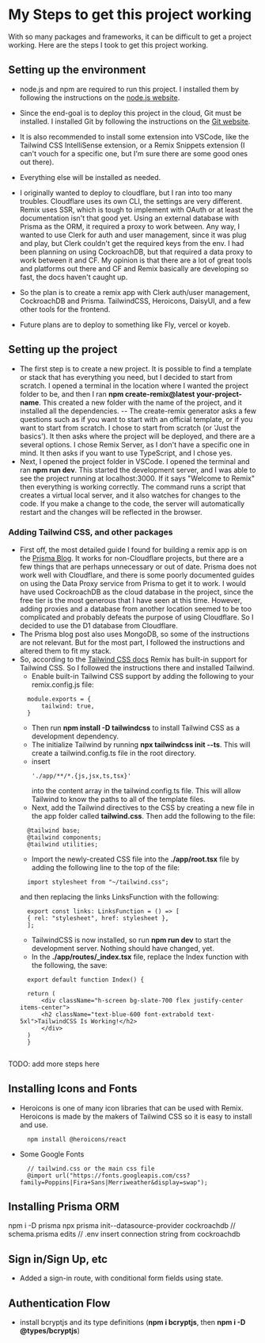 # My Steps to get this project working
With so many packages and frameworks, it can be difficult to get a project working. Here are the steps I took to get this project working.
## Setting up the environment
- node.js and npm are required to run this project. I installed them by following the instructions on the [node.js website](https://nodejs.org/en/download/).
- Since the end-goal is to deploy this project in the cloud, Git must be installed. I installed Git by following the instructions on the [Git website](https://git-scm.com/book/en/v2/Getting-Started-Installing-Git).
- It is also recommended to install some extension into VSCode, like the Tailwind CSS IntelliSense extension, or a Remix Snippets extension (I can't vouch for a specific one, but I'm sure there are some good ones out there).
- Everything else will be installed as needed.
- I originally wanted to deploy to cloudflare, but I ran into too many troubles. Cloudflare uses its own CLI, the settings are very different. Remix uses SSR, which is tough to implement with OAuth or at least the documentation isn't that good yet. Using an external database with Prisma as the ORM, it required a proxy to work between. Any way, I wanted to use Clerk for auth and user management, since it was plug and play, but Clerk couldn't get the required keys from the env. I had been planning on using CockroachDB, but that required a data proxy to work between it and CF. My opinion is that there are a lot of great tools and platforms out there and CF and Remix basically are developing so fast, the docs haven't caught up.

- So the plan is to create a remix app with Clerk auth/user management, CockroachDB and Prisma. TailwindCSS, Heroicons, DaisyUI, and a few other tools for the frontend.
- Future plans are to deploy to something like Fly, vercel or koyeb.


## Setting up the project
- The first step is to create a new project. It is possible to find a template or stack that has everything you need, but I decided to start from scratch. I opened a terminal in the location where I wanted the project folder to be, and then I ran 
  **npm create-remix@latest your-project-name**. This created a new folder with the name of the project, and it installed all the dependencies.
  -- The create-remix generator asks a few questions such as if you want to start with an official template, or if you want to start from scratch. I chose to start from scratch (or 'Just the basics'). It then asks where the project will be deployed, and there are a several options. I chose Remix Server, as I don't have a specific one in mind. It then asks if you want to use TypeScript, and I chose yes.
- Next, I opened the project folder in VSCode. I opened the terminal and ran **npm run dev**. This started the development server, and I was able to see the project running at localhost:3000. If it says "Welcome to Remix" then everything is working correctly. The command runs a script that creates a virtual local server, and it also watches for changes to the code. If you make a change to the code, the server will automatically restart and the changes will be reflected in the browser.  



### Adding Tailwind CSS, and other packages
- First off, the most detailed guide I found for building a remix app is on the [Prisma Blog](https://www.prisma.io/blog/fullstack-remix-prisma-mongodb-1-7D0BfTXBmB6r). It works for non-Cloudflare projects, but there are a few things that are perhaps unnecessary or out of date.  Prisma does not work well with Cloudflare, and there is some poorly documented guides on using the Data Proxy service from Prisma to get it to work. I would have used CockroachDB as the cloud database in the project, since the free tier is the most generous that I have seen at this time. However, adding proxies and a database from another location seemed to be too complicated and probably defeats the purpose of using Cloudflare. So I decided to use the D1 database from Cloudflare. 
- The Prisma blog post also uses MongoDB, so some of the instructions are not relevant. But for the most part, I followed the instructions and altered them to fit my stack.
- So, according to the [Tailwind CSS docs](https://tailwindcss.com/docs/guides/remix) Remix has built-in support for Tailwind CSS. So I followed the instructions there and installed Tailwind.
  - Enable built-in Tailwind CSS support by adding the following to your remix.config.js file:
  ```
    module.exports = {
        tailwind: true,
    }
  ```    
  - Then run **npm install -D tailwindcss** to install Tailwind CSS as a development dependency.
  - The initialize Tailwind by running **npx tailwindcss init --ts**. This will create a tailwind.config.ts file in the root directory.
  - insert 
    ```
    './app/**/*.{js,jsx,ts,tsx}'
    ```
    into the content array in the tailwind.config.ts file. This will allow Tailwind to know the paths to all of the template files.
  - Next, add the Tailwind directives to the CSS by creating a new file in the app folder called **tailwind.css**. Then add the following to the file:
  ```
    @tailwind base;
    @tailwind components;
    @tailwind utilities;
  ```
  - Import the newly-created CSS file into the **./app/root.tsx** file by adding the following line to the top of the file:
  ```
    import stylesheet from "~/tailwind.css";
  ```
  and then replacing the links LinksFunction with the following:
  ```
    export const links: LinksFunction = () => [
    { rel: "stylesheet", href: stylesheet },
    ];
  ```
  - TailwindCSS is now installed, so run **npm run dev** to start the development server. Nothing should have changed, yet. 
  - In the **./app/routes/_index.tsx** file, replace the Index function with the following, the save:
  ```
    export default function Index() {

  ```
        return (
            <div className="h-screen bg-slate-700 flex justify-center items-center">
            <h2 className="text-blue-600 font-extrabold text-5xl">TailwindCSS Is Working!</h2>
            </div>
        )
        }
  ```

TODO: add more steps here

## Installing Icons and Fonts
- Heroicons is one of many icon libraries that can be used with Remix. Heroicons is made by the makers of Tailwind CSS so it is easy to install and use.
  ```
    npm install @heroicons/react
  ``` 
- Some Google Fonts
  ```
    // tailwind.css or the main css file
    @import url("https://fonts.googleapis.com/css?family=Poppins|Fira+Sans|Merriweather&display=swap");
  ```
## Installing Prisma ORM
npm i -D prisma
npx prisma init--datasource-provider cockroachdb
// schema.prisma edits
// .env insert connection string from cockroachdb


## Sign in/Sign Up, etc

- Added a sign-in route, with conditional form fields using state. 

## Authentication Flow

- install bcryptjs and its type definitions (**npm i bcryptjs**, then  **npm i -D @types/bcryptjs**)

